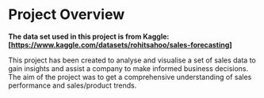 # Project Overview
**The data set used in this project is from Kaggle: [https://www.kaggle.com/datasets/rohitsahoo/sales-forecasting]**

This project has been created to analyse and visualise a set of sales data to gain insights and assist a company to make informed business decisions. The aim of the project was to get a comprehensive understanding of sales performance and sales/product trends.
